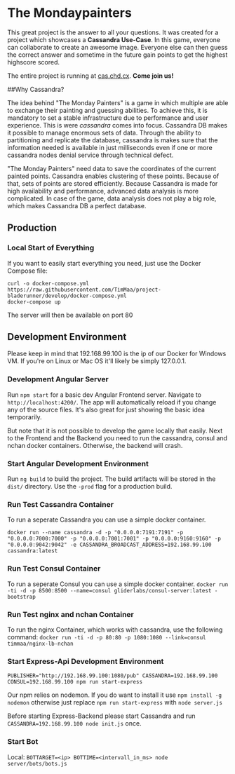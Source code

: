 # The Mondaypainters

This great project is the answer to all your questions.
It was created for a project which showcases a **Cassandra Use-Case**.
In this game, everyone can collaborate to create an awesome image. Everyone else can then guess the correct answer and sometime in the future gain points to get the highest highscore scored.

The entire project is running at [cas.chd.cx](cas.chd.cx). **Come join us!**


##Why Cassandra?

The idea behind "The Monday Painters" is a game in which multiple are able to exchange their painting and guessing abilities.
To achieve this, it is mandatory to set a stable infrastructure due to performance and user experience. This is were _cassandra_ comes into focus.
Cassandra DB makes it possible to manage enormous sets of data. Through the ability to partitioning and replicate the database, cassandra is makes sure that the information needed is 
available in just milliseconds even if one or more cassandra nodes denial service through technical defect. 

"The Monday Painters" need data to save the coordinates of the current painted points. Cassandra enables clustering of these points. Because of that, sets of points are 
stored efficiently. Because Cassandra is made for high availability and performance, advanced data analysis is more complicated. In case of the game, data analysis does not play 
a big role, which makes Cassandra DB a perfect database.


## Production

### Local Start of Everything
If you want to easily start everything you need, just use the Docker Compose file: 

```
curl -o docker-compose.yml https://raw.githubusercontent.com/TimMaa/project-bladerunner/develop/docker-compose.yml
docker-compose up
```

The server will then be available on port 80


## Development Environment

Please keep in mind that 192.168.99.100 is the ip of our Docker for Windows VM. If you're on Linux or Mac OS it'll likely be simply 127.0.0.1.

### Development Angular Server

Run `npm start` for a basic dev Angular Frontend server. Navigate to `http://localhost:4200/`. 
The app will automatically reload if you change any of the source files.
It's also great for just showing the basic idea temporarily.

But note that it is not possible to develop the game locally that easily. Next to the Frontend and the Backend you need to run the cassandra, consul and nchan docker containers. Otherwise, the backend will crash.

### Start Angular Development Environment

Run `ng build` to build the project. 
The build artifacts will be stored in the `dist/` directory. Use the `-prod` flag for a production build.

### Run Test Cassandra Container
To run a seperate Cassandra you can use a simple docker container.

`docker run --name cassandra -d -p "0.0.0.0:7191:7191" -p "0.0.0.0:7000:7000" -p "0.0.0.0:7001:7001" -p "0.0.0.0:9160:9160" -p "0.0.0.0:9042:9042" -e CASSANDRA_BROADCAST_ADDRESS=192.168.99.100 cassandra:latest`

### Run Test Consul Container
To run a seperate Consul you can use a simple docker container.
`docker run -ti -d -p 8500:8500 --name=consul gliderlabs/consul-server:latest -bootstrap`

### Run Test nginx and nchan Container
To run the nginx Container, which works with cassandra, use the following command:
`docker run -ti -d -p 80:80 -p 1080:1080 --link=consul timmaa/nginx-lb-nchan`

### Start Express-Api Development Environment
`PUBLISHER="http://192.168.99.100:1080/pub" CASSANDRA=192.168.99.100 CONSUL=192.168.99.100 npm run start-express`

Our npm relies on nodemon. If you do want to install it use `npm install -g nodemon` otherwise just replace `npm run start-express` with `node server.js`

Before starting Express-Backend please start Cassandra and run `CASSANDRA=192.168.99.100 node init.js` once.

### Start Bot
Local:
`BOTTARGET=<ip> BOTTIME=<intervall_in_ms> node server/bots/bots.js`
